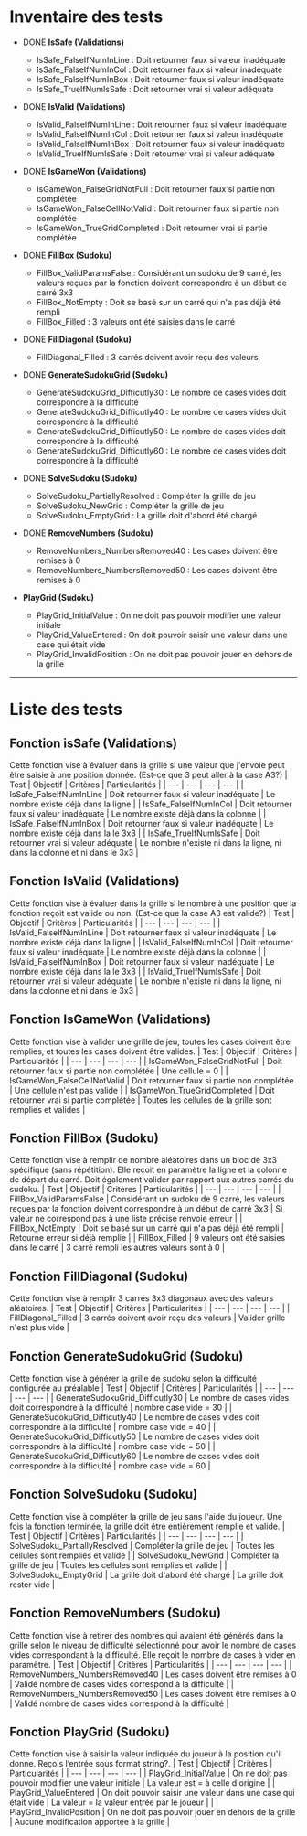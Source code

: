 # Inventaire des tests

- DONE **IsSafe (Validations)**
  - IsSafe_FalseIfNumInLine : Doit retourner faux si valeur inadéquate
  - IsSafe_FalseIfNumInCol : Doit retourner faux si valeur inadéquate
  - IsSafe_FalseIfNumInBox : Doit retourner faux si valeur inadéquate
  - IsSafe_TrueIfNumIsSafe : Doit retourner vrai si valeur adéquate
- DONE **IsValid (Validations)**
  - IsValid_FalseIfNumInLine : Doit retourner faux si valeur inadéquate
  - IsValid_FalseIfNumInCol : Doit retourner faux si valeur inadéquate
  - IsValid_FalseIfNumInBox : Doit retourner faux si valeur inadéquate
  - IsValid_TrueIfNumIsSafe : Doit retourner vrai si valeur adéquate
- DONE **IsGameWon (Validations)**

  - IsGameWon_FalseGridNotFull : Doit retourner faux si partie non complétée
  - IsGameWon_FalseCellNotValid : Doit retourner faux si partie non complétée
  - IsGameWon_TrueGridCompleted : Doit retourner vrai si partie complétée

- DONE **FillBox (Sudoku)**
  - FillBox_ValidParamsFalse : Considérant un sudoku de 9 carré, les valeurs reçues par la fonction doivent correspondre à un début de carré 3x3
  - FillBox_NotEmpty : Doit se basé sur un carré qui n'a pas déjà été rempli
  - FillBox_Filled : 3 valeurs ont été saisies dans le carré
- DONE **FillDiagonal (Sudoku)**
  - FillDiagonal_Filled : 3 carrés doivent avoir reçu des valeurs
- DONE **GenerateSudokuGrid (Sudoku)**
  - GenerateSudokuGrid_Difficutly30 : Le nombre de cases vides doit correspondre à la difficulté
  - GenerateSudokuGrid_Difficutly40 : Le nombre de cases vides doit correspondre à la difficulté
  - GenerateSudokuGrid_Difficutly50 : Le nombre de cases vides doit correspondre à la difficulté
  - GenerateSudokuGrid_Difficutly60 : Le nombre de cases vides doit correspondre à la difficulté
- DONE **SolveSudoku (Sudoku)**
  - SolveSudoku_PartiallyResolved : Compléter la grille de jeu
  - SolveSudoku_NewGrid : Compléter la grille de jeu
  - SolveSudoku_EmptyGrid : La grille doit d'abord été chargé
- DONE **RemoveNumbers (Sudoku)**
  - RemoveNumbers_NumbersRemoved40 : Les cases doivent être remises à 0
  - RemoveNumbers_NumbersRemoved50 : Les cases doivent être remises à 0
- **PlayGrid (Sudoku)**
  - PlayGrid_InitialValue : On ne doit pas pouvoir modifier une valeur initiale
  - PlayGrid_ValueEntered : On doit pouvoir saisir une valeur dans une case qui était vide
  - PlayGrid_InvalidPosition : On ne doit pas pouvoir jouer en dehors de la grille

---

# Liste des tests

## Fonction isSafe (Validations)

Cette fonction vise à évaluer dans la grille si une valeur que j'envoie peut être saisie à une position donnée. (Est-ce que 3 peut aller à la case A3?)
| Test | Objectif | Critères | Particularités |
| --- | --- | --- | --- |
| IsSafe_FalseIfNumInLine | Doit retourner faux si valeur inadéquate | Le nombre existe déjà dans la ligne |
| IsSafe_FalseIfNumInCol | Doit retourner faux si valeur inadéquate | Le nombre existe déjà dans la colonne |
| IsSafe_FalseIfNumInBox | Doit retourner faux si valeur inadéquate | Le nombre existe déjà dans la le 3x3 |
| IsSafe_TrueIfNumIsSafe | Doit retourner vrai si valeur adéquate | Le nombre n'existe ni dans la ligne, ni dans la colonne et ni dans le 3x3 |

## Fonction IsValid (Validations)

Cette fonction vise à évaluer dans la grille si le nombre à une position que la fonction reçoit est valide ou non. (Est-ce que la case A3 est valide?)
| Test | Objectif | Critères | Particularités |
| --- | --- | --- | --- |
| IsValid_FalseIfNumInLine | Doit retourner faux si valeur inadéquate | Le nombre existe déjà dans la ligne |
| IsValid_FalseIfNumInCol | Doit retourner faux si valeur inadéquate | Le nombre existe déjà dans la colonne |
| IsValid_FalseIfNumInBox | Doit retourner faux si valeur inadéquate | Le nombre existe déjà dans la le 3x3 |
| IsValid_TrueIfNumIsSafe | Doit retourner vrai si valeur adéquate | Le nombre n'existe ni dans la ligne, ni dans la colonne et ni dans le 3x3 |

## Fonction IsGameWon (Validations)

Cette fonction vise à valider une grille de jeu, toutes les cases doivent être remplies, et toutes les cases doivent être valides.
| Test | Objectif | Critères | Particularités |
| --- | --- | --- | --- |
| IsGameWon_FalseGridNotFull | Doit retourner faux si partie non complétée | Une cellule = 0 |
| IsGameWon_FalseCellNotValid | Doit retourner faux si partie non complétée | Une cellule n'est pas valide |
| IsGameWon_TrueGridCompleted | Doit retourner vrai si partie complétée | Toutes les cellules de la grille sont remplies et valides |

## Fonction FillBox (Sudoku)

Cette fonction vise à remplir de nombre aléatoires dans un bloc de 3x3 spécifique (sans répétition). Elle reçoit en paramètre la ligne et la colonne de départ du carré. Doit également valider par rapport aux autres carrés du sudoku.
| Test | Objectif | Critères | Particularités |
| --- | --- | --- | --- |
| FillBox_ValidParamsFalse | Considérant un sudoku de 9 carré, les valeurs reçues par la fonction doivent correspondre à un début de carré 3x3 | Si valeur ne correspond pas à une liste précise renvoie erreur |
| FillBox_NotEmpty | Doit se basé sur un carré qui n'a pas déjà été rempli | Retourne erreur si déjà remplie |
| FillBox_Filled | 9 valeurs ont été saisies dans le carré | 3 carré rempli les autres valeurs sont à 0 |

## Fonction FillDiagonal (Sudoku)

Cette fonction vise à remplir 3 carrés 3x3 diagonaux avec des valeurs aléatoires.
| Test | Objectif | Critères | Particularités |
| --- | --- | --- | --- |
| FillDiagonal_Filled | 3 carrés doivent avoir reçu des valeurs | Valider grille n'est plus vide |

## Fonction GenerateSudokuGrid (Sudoku)

Cette fonction vise à générer la grille de sudoku selon la difficulté configurée au préalable
| Test | Objectif | Critères | Particularités |
| --- | --- | --- | --- |
| GenerateSudokuGrid_Difficutly30 | Le nombre de cases vides doit correspondre à la difficulté | nombre case vide = 30 |
| GenerateSudokuGrid_Difficutly40 | Le nombre de cases vides doit correspondre à la difficulté | nombre case vide = 40 |
| GenerateSudokuGrid_Difficutly50 | Le nombre de cases vides doit correspondre à la difficulté | nombre case vide = 50 |
| GenerateSudokuGrid_Difficutly60 | Le nombre de cases vides doit correspondre à la difficulté | nombre case vide = 60 |

## Fonction SolveSudoku (Sudoku)

Cette fonction vise à compléter la grille de jeu sans l'aide du joueur. Une fois la fonction terminée, la grille doit être entièrement remplie et valide.
| Test | Objectif | Critères | Particularités |
| --- | --- | --- | --- |
| SolveSudoku_PartiallyResolved | Compléter la grille de jeu | Toutes les cellules sont remplies et valide |
| SolveSudoku_NewGrid | Compléter la grille de jeu | Toutes les cellules sont remplies et valide |
| SolveSudoku_EmptyGrid | La grille doit d'abord été chargé | La grille doit rester vide |

## Fonction RemoveNumbers (Sudoku)

Cette fonction vise à retirer des nombres qui avaient été générés dans la grille selon le niveau de difficulté sélectionné pour avoir le nombre de cases vides correspondant à la difficulté. Elle reçoit le nombre de cases à vider en paramètre.
| Test | Objectif | Critères | Particularités |
| --- | --- | --- | --- |
| RemoveNumbers_NumbersRemoved40 | Les cases doivent être remises à 0 | Validé nombre de cases vides correspond à la difficulté |
| RemoveNumbers_NumbersRemoved50 | Les cases doivent être remises à 0 | Validé nombre de cases vides correspond à la difficulté |

## Fonction PlayGrid (Sudoku)

Cette fonction vise à saisir la valeur indiquée du joueur à la position qu'il donne. Reçois l’entrée sous format string?.
| Test | Objectif | Critères | Particularités |
| --- | --- | --- | --- |
| PlayGrid_InitialValue | On ne doit pas pouvoir modifier une valeur initiale | La valeur est = à celle d'origine |
| PlayGrid_ValueEntered | On doit pouvoir saisir une valeur dans une case qui était vide | La valeur = la valeur entrée par le joueur |
| PlayGrid_InvalidPosition | On ne doit pas pouvoir jouer en dehors de la grille | Aucune modification apportée à la grille |
